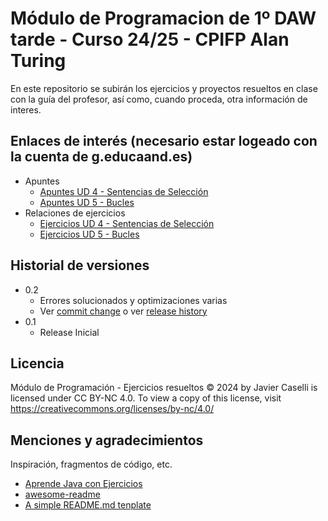 # Módulo de Programacion de 1º DAW tarde - Curso 24/25 - CPIFP Alan Turing

En este repositorio se subirán los ejercicios y proyectos resueltos en clase con la guía del profesor, así como, cuando proceda, otra información de interes.

## Enlaces de interés (necesario estar logeado con la cuenta de g.educaand.es)
* Apuntes
   * [Apuntes UD 4 - Sentencias de Selección](https://drive.google.com/file/d/1-j4iQCGCghfgnKnShlNcroVcNFeeeppo/view?usp=sharing)
   * [Apuntes UD 5 - Bucles](https://drive.google.com/file/d/1-khhZkYj3KeJuFl2SBreeos7uBpd8d-8/view?usp=sharing)
* Relaciones de ejercicios
   * [Ejercicios UD 4 - Sentencias de Selección](https://drive.google.com/file/d/1-q76H09fv2kAPMfUYXOLpyI1q7Yt6O51/view?usp=sharing)
   * [Ejercicios UD 5 - Bucles](https://drive.google.com/file/d/1-ygEi7KvsGBglxw5YvpDlRkRl3CedVZ4/view?usp=sharing)

## Historial de versiones

* 0.2
    * Errores solucionados y optimizaciones varias
    * Ver [commit change]() o ver [release history]()
* 0.1
    * Release Inicial

## Licencia

Módulo de Programación - Ejercicios resueltos © 2024 by Javier Caselli is licensed under CC BY-NC 4.0. To view a copy of this license, visit https://creativecommons.org/licenses/by-nc/4.0/ 

## Menciones y agradecimientos

Inspiración, fragmentos de código, etc.
* [Aprende Java con Ejercicios](https://github.com/LuisJoseSanchez/aprende-java-con-ejercicios)
* [awesome-readme](https://github.com/matiassingers/awesome-readme)
* [A simple README.md tenplate](https://gist.github.com/DomPizzie/7a5ff55ffa9081f2de27c315f5018afc)
